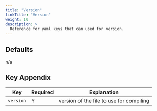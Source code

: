 ```yaml
---
title: "Version"
linkTitle: "Version"
weight: 10
description: >
  Reference for yaml keys that can used for version.
---
```


## Defaults

n/a

## Key Appendix

| Key | Required | Explanation |
|---|---|---|
| `version` | Y | version of the file to use for compiling  |
